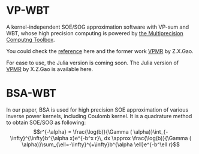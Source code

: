 # VP-WBT
A kernel-independent SOE/SOG approximation software with VP-sum and WBT, whose high precision computing is powered by [the Multiprecision Computng Toolbox](https://www.advanpix.com/). 

You could check the [reference](https://arxiv.org/abs/2503.03183) here and the former work [VPMR](https://github.com/ZXGao97/VPMR) by Z.X.Gao. 

For ease to use, the Julia version is coming soon. The Julia version of [VPMR](https://github.com/HPMolSim/SumOfExpVPMR.jl) by X.Z.Gao is available here. 

# BSA-WBT
In our paper, BSA is used for high precision SOE approximation of various inverse power kernels, including Coulomb kernel. 
It is a quadrature method to obtain SOE/SOG as following: 
$$r^{-\alpha} = \frac{\log(b)}{\Gamma ( \alpha)}\int_{-\infty}^{\infty}b^{\alpha x}e^{-b^x r}\, dx \approx \frac{\log(b)}{\Gamma ( \alpha)}\sum_{\ell=-\infty}^{+\infty}b^{\alpha \ell}e^{-b^\ell r}$$